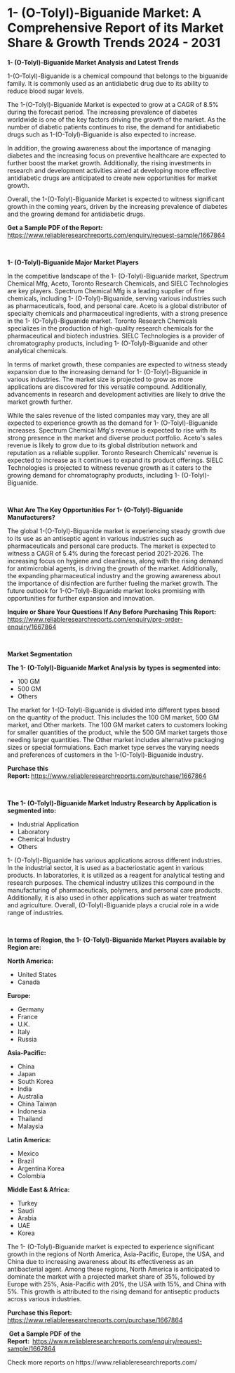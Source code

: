 <p><h1>1- (O-Tolyl)-Biguanide Market: A Comprehensive Report of its Market Share & Growth Trends 2024 - 2031</h1></p><p><strong>1- (O-Tolyl)-Biguanide Market Analysis and Latest Trends</strong></p>
<p><p>1-(O-Tolyl)-Biguanide is a chemical compound that belongs to the biguanide family. It is commonly used as an antidiabetic drug due to its ability to reduce blood sugar levels.</p><p>The 1-(O-Tolyl)-Biguanide Market is expected to grow at a CAGR of 8.5% during the forecast period. The increasing prevalence of diabetes worldwide is one of the key factors driving the growth of the market. As the number of diabetic patients continues to rise, the demand for antidiabetic drugs such as 1-(O-Tolyl)-Biguanide is also expected to increase.</p><p>In addition, the growing awareness about the importance of managing diabetes and the increasing focus on preventive healthcare are expected to further boost the market growth. Additionally, the rising investments in research and development activities aimed at developing more effective antidiabetic drugs are anticipated to create new opportunities for market growth.</p><p>Overall, the 1-(O-Tolyl)-Biguanide Market is expected to witness significant growth in the coming years, driven by the increasing prevalence of diabetes and the growing demand for antidiabetic drugs.</p></p>
<p><strong>Get a Sample PDF of the Report:&nbsp;</strong> <a href="https://www.reliableresearchreports.com/enquiry/request-sample/1667864">https://www.reliableresearchreports.com/enquiry/request-sample/1667864</a></p>
<p>&nbsp;</p>
<p><strong>1- (O-Tolyl)-Biguanide Major Market Players</strong></p>
<p><p>In the competitive landscape of the 1- (O-Tolyl)-Biguanide market, Spectrum Chemical Mfg, Aceto, Toronto Research Chemicals, and SIELC Technologies are key players. Spectrum Chemical Mfg is a leading supplier of fine chemicals, including 1- (O-Tolyl)-Biguanide, serving various industries such as pharmaceuticals, food, and personal care. Aceto is a global distributor of specialty chemicals and pharmaceutical ingredients, with a strong presence in the 1- (O-Tolyl)-Biguanide market. Toronto Research Chemicals specializes in the production of high-quality research chemicals for the pharmaceutical and biotech industries. SIELC Technologies is a provider of chromatography products, including 1- (O-Tolyl)-Biguanide and other analytical chemicals.</p><p>In terms of market growth, these companies are expected to witness steady expansion due to the increasing demand for 1- (O-Tolyl)-Biguanide in various industries. The market size is projected to grow as more applications are discovered for this versatile compound. Additionally, advancements in research and development activities are likely to drive the market growth further.</p><p>While the sales revenue of the listed companies may vary, they are all expected to experience growth as the demand for 1- (O-Tolyl)-Biguanide increases. Spectrum Chemical Mfg's revenue is expected to rise with its strong presence in the market and diverse product portfolio. Aceto's sales revenue is likely to grow due to its global distribution network and reputation as a reliable supplier. Toronto Research Chemicals' revenue is expected to increase as it continues to expand its product offerings. SIELC Technologies is projected to witness revenue growth as it caters to the growing demand for chromatography products, including 1- (O-Tolyl)-Biguanide.</p></p>
<p>&nbsp;</p>
<p><strong>What Are The Key Opportunities For 1- (O-Tolyl)-Biguanide Manufacturers?</strong></p>
<p><p>The global 1-(O-Tolyl)-Biguanide market is experiencing steady growth due to its use as an antiseptic agent in various industries such as pharmaceuticals and personal care products. The market is expected to witness a CAGR of 5.4% during the forecast period 2021-2026. The increasing focus on hygiene and cleanliness, along with the rising demand for antimicrobial agents, is driving the growth of the market. Additionally, the expanding pharmaceutical industry and the growing awareness about the importance of disinfection are further fueling the market growth. The future outlook for 1-(O-Tolyl)-Biguanide market looks promising with opportunities for further expansion and innovation.</p></p>
<p><strong>Inquire or Share Your Questions If Any Before Purchasing This Report:</strong> <a href="https://www.reliableresearchreports.com/enquiry/pre-order-enquiry/1667864">https://www.reliableresearchreports.com/enquiry/pre-order-enquiry/1667864</a></p>
<p>&nbsp;</p>
<p><strong>Market Segmentation</strong></p>
<p><strong>The 1- (O-Tolyl)-Biguanide Market Analysis by types is segmented into:</strong></p>
<p><ul><li>100 GM</li><li>500 GM</li><li>Others</li></ul></p>
<p><p>The market for 1-(O-Tolyl)-Biguanide is divided into different types based on the quantity of the product. This includes the 100 GM market, 500 GM market, and Other markets. The 100 GM market caters to customers looking for smaller quantities of the product, while the 500 GM market targets those needing larger quantities. The Other market includes alternative packaging sizes or special formulations. Each market type serves the varying needs and preferences of customers in the 1-(O-Tolyl)-Biguanide industry.</p></p>
<p><strong>Purchase this Report:&nbsp;</strong><a href="https://www.reliableresearchreports.com/purchase/1667864">https://www.reliableresearchreports.com/purchase/1667864</a></p>
<p>&nbsp;</p>
<p><strong>The 1- (O-Tolyl)-Biguanide Market Industry Research by Application is segmented into:</strong></p>
<p><ul><li>Industrial Application</li><li>Laboratory</li><li>Chemical Industry</li><li>Others</li></ul></p>
<p><p>1- (O-Tolyl)-Biguanide has various applications across different industries. In the industrial sector, it is used as a bacteriostatic agent in various products. In laboratories, it is utilized as a reagent for analytical testing and research purposes. The chemical industry utilizes this compound in the manufacturing of pharmaceuticals, polymers, and personal care products. Additionally, it is also used in other applications such as water treatment and agriculture. Overall, (O-Tolyl)-Biguanide plays a crucial role in a wide range of industries.</p></p>
<p>&nbsp;</p>
<p><strong>In terms of Region, the 1- (O-Tolyl)-Biguanide Market Players available by Region are:</strong></p>
<p>
    <p> <strong> North America: </strong>
        <ul>
            <li>United States</li>
            <li>Canada</li>
        </ul>
        </p> 
    <p> <strong> Europe: </strong>
        <ul>
            <li>Germany</li>
            <li>France</li>
            <li>U.K.</li>
            <li>Italy</li>
            <li>Russia</li>
        </ul>
        </p> 
    <p> <strong> Asia-Pacific: </strong>
        <ul>
            <li>China</li>
            <li>Japan</li>
            <li>South Korea</li>
            <li>India</li>
            <li>Australia</li>
            <li>China Taiwan</li>
            <li>Indonesia</li>
            <li>Thailand</li>
            <li>Malaysia</li>
        </ul>
        </p> 
    <p> <strong> Latin America: </strong>
        <ul>
            <li>Mexico</li>
            <li>Brazil</li>
            <li>Argentina Korea</li>
            <li>Colombia</li>
        </ul>
        </p> 
    <p> <strong> Middle East & Africa: </strong>
        <ul>
            <li>Turkey</li>
            <li>Saudi</li>
            <li>Arabia</li>
            <li>UAE</li>
            <li>Korea</li>
        </ul>
    </p>
    </p>
<p><p>The 1- (O-Tolyl)-Biguanide market is expected to experience significant growth in the regions of North America, Asia-Pacific, Europe, the USA, and China due to increasing awareness about its effectiveness as an antibacterial agent. Among these regions, North America is anticipated to dominate the market with a projected market share of 35%, followed by Europe with 25%, Asia-Pacific with 20%, the USA with 15%, and China with 5%. This growth is attributed to the rising demand for antiseptic products across various industries.</p></p>
<p><strong>Purchase this Report: </strong><a href="https://www.reliableresearchreports.com/purchase/1667864">https://www.reliableresearchreports.com/purchase/1667864</a></p>
<p>&nbsp;<strong>Get a Sample PDF of the Report:&nbsp;&nbsp;</strong><a href="https://www.reliableresearchreports.com/enquiry/request-sample/1667864">https://www.reliableresearchreports.com/enquiry/request-sample/1667864</a></p>
<p><strong></strong></p>
<p>Check more reports on https://www.reliableresearchreports.com/</p>